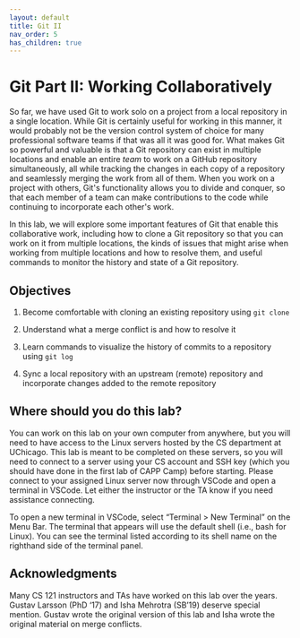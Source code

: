 ```yaml
---
layout: default
title: Git II
nav_order: 5
has_children: true
---
```


# Git Part II: Working Collaboratively

So far, we have used Git to work solo on a project from a local repository in a single location. While Git is certainly useful for working in this manner, it would probably not be the version control system of choice for many professional software teams if that was all it was good for. What makes Git so powerful and valuable is that a Git repository can exist in multiple locations and enable an entire _team_ to work on a GitHub repository simultaneously, all while tracking the changes in each copy of a repository and seamlessly merging the work from all of them. When you work on a project with others, Git's functionality allows you to divide and conquer, so that each member of a team can make contributions to the code while continuing to incorporate each other's work.

In this lab, we will explore some important features of Git that enable this collaborative work, including how to clone a Git repository so that you can work on it from multiple locations, the kinds of issues that might arise when working from multiple locations and how to resolve them, and useful commands to monitor the history and state of a Git repository.

## Objectives

1. Become comfortable with cloning an existing repository using `git clone`

2. Understand what a merge conflict is and how to resolve it

3. Learn commands to visualize the history of commits to a repository using `git log`

4. Sync a local repository with an upstream (remote) repository and incorporate changes added to the remote repository

## Where should you do this lab?

You can work on this lab on your own computer from anywhere, but you will need to have access to the Linux servers hosted by the CS department at UChicago. This lab is meant to be completed on these servers, so you will need to connect to a server using your CS account and SSH key (which you should have done in the first lab of CAPP Camp) before starting. Please connect to your assigned Linux server now through VSCode and open a terminal in VSCode. Let either the instructor or the TA know if you need assistance connecting.

To open a new terminal in VSCode, select “Terminal > New Terminal” on the Menu Bar. The terminal that appears will use the default shell (i.e., bash for Linux). You can see the terminal listed according to its shell name on the righthand side of the terminal panel.

## Acknowledgments

Many CS 121 instructors and TAs have worked on this lab over the years. Gustav Larsson (PhD ‘17) and Isha Mehrotra (SB’19) deserve special mention. Gustav wrote the original version of this lab and Isha wrote the original material on merge conflicts.
